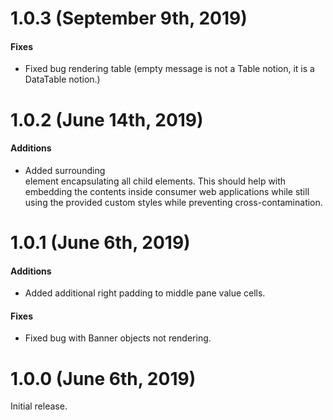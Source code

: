 # 1.0.3 (September  9th, 2019)

#### Fixes

* Fixed bug rendering table (empty message is not a Table notion, it is a DataTable notion.)

# 1.0.2 (June 14th, 2019)

#### Additions

* Added surrounding <div> element encapsulating all child elements.  This should help with embedding the contents inside consumer web applications while still using the provided custom styles while preventing cross-contamination.

# 1.0.1 (June 6th, 2019)

#### Additions

* Added additional right padding to middle pane value cells.

#### Fixes

* Fixed bug with Banner objects not rendering.

# 1.0.0 (June 6th, 2019)

Initial release.
